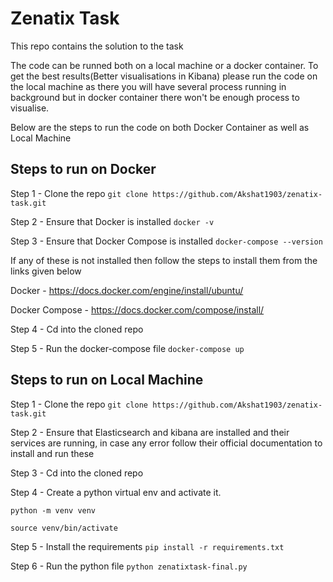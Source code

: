 # Zenatix Task
This repo contains the solution to the task

The code can be runned both on a local machine or a docker container.
To get the best results(Better visualisations in Kibana) please run the code on the local machine as there you will have several process running in background but in docker container there won't be enough process to visualise.

Below are the steps to run the code on both Docker Container as well as Local Machine

## Steps to run on Docker
Step 1 - Clone the repo
```git clone https://github.com/Akshat1903/zenatix-task.git```

Step 2 - Ensure that Docker is installed
```docker -v```

Step 3 - Ensure that Docker Compose is installed 
```docker-compose --version```

If any of these is not installed then follow the steps to install them from the links given below

Docker - https://docs.docker.com/engine/install/ubuntu/

Docker Compose - https://docs.docker.com/compose/install/

Step 4 - Cd into the cloned repo

Step 5 -  Run the docker-compose file
```docker-compose up```


## Steps to run on Local Machine
Step 1 - Clone the repo
```git clone https://github.com/Akshat1903/zenatix-task.git```

Step 2 - Ensure that Elasticsearch and kibana are installed and their services are running, in case any error follow their official documentation to install and run these

Step 3 - Cd into the cloned repo

Step 4 - Create a python virtual env and activate it.

```python -m venv venv```

```source venv/bin/activate```

Step 5 - Install the requirements
```pip install -r requirements.txt```

Step 6 - Run the python file
```python zenatixtask-final.py```
